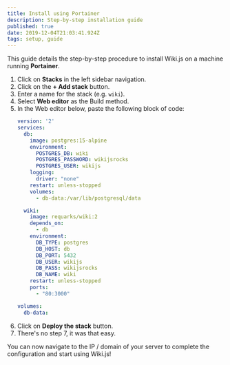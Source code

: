 ```yaml
---
title: Install using Portainer
description: Step-by-step installation guide
published: true
date: 2019-12-04T21:03:41.924Z
tags: setup, guide
---
```


This guide details the step-by-step procedure to install Wiki.js on a machine running **Portainer**.

1. Click on **Stacks** in the left sidebar navigation.
1. Click on the **+ Add stack** button.
1. Enter a name for the stack (e.g. `wiki`).
1. Select **Web editor** as the Build method.
1. In the Web editor below, paste the following block of code:
    ```yaml
    version: '2'
    services:
      db:
        image: postgres:15-alpine
        environment:
          POSTGRES_DB: wiki
          POSTGRES_PASSWORD: wikijsrocks
          POSTGRES_USER: wikijs
        logging:
          driver: "none"
        restart: unless-stopped
        volumes:
          - db-data:/var/lib/postgresql/data

      wiki:
        image: requarks/wiki:2
        depends_on:
          - db
        environment:
          DB_TYPE: postgres
          DB_HOST: db
          DB_PORT: 5432
          DB_USER: wikijs
          DB_PASS: wikijsrocks
          DB_NAME: wiki
        restart: unless-stopped
        ports:
          - "80:3000"

    volumes:
      db-data:
    ```
1. Click on **Deploy the stack** button.
1. There's no step 7, it was that easy.

You can now navigate to the IP / domain of your server to complete the configuration and start using Wiki.js!
